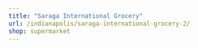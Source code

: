 ```yaml
---
title: "Saraga International Grocery"
url: /indianapolis/saraga-international-grocery-2/
shop: supermarket
---
```

